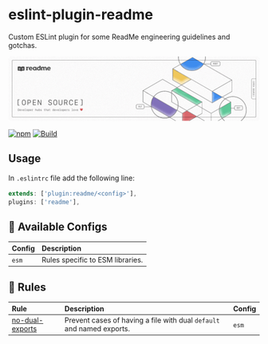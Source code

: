 # eslint-plugin-readme

Custom ESLint plugin for some ReadMe engineering guidelines and gotchas.

[![](https://raw.githubusercontent.com/readmeio/.github/main/oss-header.png)](https://readme.io)

[![npm](https://img.shields.io/npm/v/eslint-plugin-readme)](https://npm.im/eslint-plugin-readme) [![Build](https://github.com/readmeio/standards/workflows/CI/badge.svg)](https://github.com/readmeio/standards)

## Usage

In `.eslintrc` file add the following line:

```js
extends: ['plugin:readme/<config>'],
plugins: ['readme'],
```

## 🔖 Available Configs

<!-- prettier-ignore-start -->

| Config | Description |
| :--- | :--- |
| `esm` | Rules specific to ESM libraries. |

<!-- prettier-ignore-end -->

## 📖 Rules

<!-- prettier-ignore-start -->

| Rule | Description | Config |
| :--- | :--- | :--- |
| [no-dual-exports](https://github.com/readmeio/standards/tree/main/packages/eslint-plugin/docs/no-dual-exports.md) | Prevent cases of having a file with dual `default` and named exports. | `esm` |

<!-- prettier-ignore-end -->
